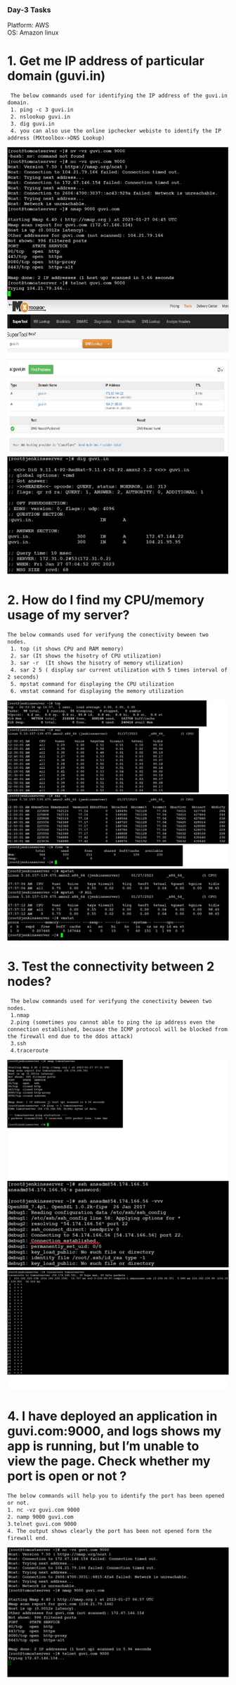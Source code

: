 <h3> Day-3 Tasks</h3>

Platform: AWS  
OS: Amazon linux  


<h1> 1. Get me IP address of particular domain (guvi.in) </h1>

     The below commands used for identifying the IP address of the guvi.in domain.   
     1. ping -c 3 guvi.in   
     2. nslookup guvi.in   
     3. dig guvi.in   
     4. you can also use the online ipchecker webiste to identify the IP address (MXtoolbox->DNS Lookup)   

![alt text](https://github.com/devopskvk/Guvi_tasks/blob/main/Day-3-Network%20Basics/images/Day3_Task1.png)
![alt text](https://github.com/devopskvk/Guvi_tasks/blob/main/Day-3-Network%20Basics/images/Day3_Task1_dig.png)



<h1> 2. How do I find my CPU/memory usage of my server? </h1>
    
    The below commands used for verifyung the conectivity beween two nodes.
     1. top (it shows CPU and RAM memory)
     2. sar (It shows the hisotry of CPU utilization)
     3. sar -r  (It shows the hisotry of memory utilization)
     4. sar 2 5 ( display sar current utilization with 5 times interval of 2 seconds)
     5. mpstat command for displaying the CPU utilization
     6. vmstat command for displaying the memory utilization
     
![alt text](https://github.com/devopskvk/Guvi_tasks/blob/main/Day-3-Network%20Basics/images/Day3_Task2.png)
![alt text](https://github.com/devopskvk/Guvi_tasks/blob/main/Day-3-Network%20Basics/images/Day3_Task2_mpstat.png)


<h1> 3. Test the connectivity between 2 nodes? </h1>

     The below commands used for verifyung the conectivity beween two nodes.
     1.nmap
     2.ping (sometimes you cannot able to ping the ip address even the connection established, becuase the ICMP protocol will be blocked from the firewall end due to the ddos attack)
     3.ssh
     4.traceroute

![alt text](https://github.com/devopskvk/Guvi_tasks/blob/main/Day-3-Network%20Basics/images/Day3_Task3.png)
![alt text](https://github.com/devopskvk/Guvi_tasks/blob/main/Day-3-Network%20Basics/images/Day3_Task3_ssh.png)
![alt text](https://github.com/devopskvk/Guvi_tasks/blob/main/Day-3-Network%20Basics/images/Day3_Task3_traceroute.png)


<h1> 4. I have deployed an application in guvi.com:9000, and logs shows my app is running, but I’m unable to view the page. Check whether my port is open or not ? </h1>

    The below commands will help you to identify the port has been opened or not.
    1. nc -vz guvi.com 9000 
    2. namp 9000 guvi.com
    3.telnet guvi.com 9000
    4. The output shows clearly the port has been not opened form the firewall end.
    
![alt text](https://github.com/devopskvk/Guvi_tasks/blob/main/Day-3-Network%20Basics/images/Day3_Task4.png)
